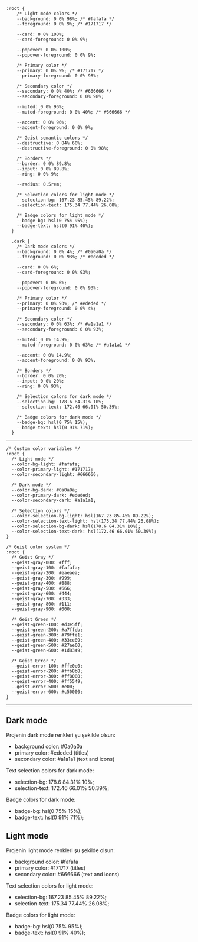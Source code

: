 ```
:root {
    /* Light mode colors */
    --background: 0 0% 98%; /* #fafafa */
    --foreground: 0 0% 9%; /* #171717 */

    --card: 0 0% 100%;
    --card-foreground: 0 0% 9%;

    --popover: 0 0% 100%;
    --popover-foreground: 0 0% 9%;

    /* Primary color */
    --primary: 0 0% 9%; /* #171717 */
    --primary-foreground: 0 0% 98%;

    /* Secondary color */
    --secondary: 0 0% 40%; /* #666666 */
    --secondary-foreground: 0 0% 98%;

    --muted: 0 0% 96%;
    --muted-foreground: 0 0% 40%; /* #666666 */

    --accent: 0 0% 96%;
    --accent-foreground: 0 0% 9%;

    /* Geist semantic colors */
    --destructive: 0 84% 60%;
    --destructive-foreground: 0 0% 98%;

    /* Borders */
    --border: 0 0% 89.8%;
    --input: 0 0% 89.8%;
    --ring: 0 0% 9%;

    --radius: 0.5rem;

    /* Selection colors for light mode */
    --selection-bg: 167.23 85.45% 89.22%;
    --selection-text: 175.34 77.44% 26.08%;

    /* Badge colors for light mode */
    --badge-bg: hsl(0 75% 95%);
    --badge-text: hsl(0 91% 40%);
  }

  .dark {
    /* Dark mode colors */
    --background: 0 0% 4%; /* #0a0a0a */
    --foreground: 0 0% 93%; /* #ededed */

    --card: 0 0% 6%;
    --card-foreground: 0 0% 93%;

    --popover: 0 0% 6%;
    --popover-foreground: 0 0% 93%;

    /* Primary color */
    --primary: 0 0% 93%; /* #ededed */
    --primary-foreground: 0 0% 4%;

    /* Secondary color */
    --secondary: 0 0% 63%; /* #a1a1a1 */
    --secondary-foreground: 0 0% 93%;

    --muted: 0 0% 14.9%;
    --muted-foreground: 0 0% 63%; /* #a1a1a1 */

    --accent: 0 0% 14.9%;
    --accent-foreground: 0 0% 93%;

    /* Borders */
    --border: 0 0% 20%;
    --input: 0 0% 20%;
    --ring: 0 0% 93%;

    /* Selection colors for dark mode */
    --selection-bg: 178.6 84.31% 10%;
    --selection-text: 172.46 66.01% 50.39%;

    /* Badge colors for dark mode */
    --badge-bg: hsl(0 75% 15%);
    --badge-text: hsl(0 91% 71%);
  }
```

---

```
/* Custom color variables */
:root {
  /* Light mode */
  --color-bg-light: #fafafa;
  --color-primary-light: #171717;
  --color-secondary-light: #666666;

  /* Dark mode */
  --color-bg-dark: #0a0a0a;
  --color-primary-dark: #ededed;
  --color-secondary-dark: #a1a1a1;

  /* Selection colors */
  --color-selection-bg-light: hsl(167.23 85.45% 89.22%);
  --color-selection-text-light: hsl(175.34 77.44% 26.08%);
  --color-selection-bg-dark: hsl(178.6 84.31% 10%);
  --color-selection-text-dark: hsl(172.46 66.01% 50.39%);
}

/* Geist color system */
:root {
  /* Geist Gray */
  --geist-gray-000: #fff;
  --geist-gray-100: #fafafa;
  --geist-gray-200: #eaeaea;
  --geist-gray-300: #999;
  --geist-gray-400: #888;
  --geist-gray-500: #666;
  --geist-gray-600: #444;
  --geist-gray-700: #333;
  --geist-gray-800: #111;
  --geist-gray-900: #000;

  /* Geist Green */
  --geist-green-100: #d3e5ff;
  --geist-green-200: #a7ffeb;
  --geist-green-300: #79ffe1;
  --geist-green-400: #33ce89;
  --geist-green-500: #27ae60;
  --geist-green-600: #1d8349;

  /* Geist Error */
  --geist-error-100: #ffe0e0;
  --geist-error-200: #ffb8b8;
  --geist-error-300: #ff8080;
  --geist-error-400: #ff5549;
  --geist-error-500: #e00;
  --geist-error-600: #c50000;
}
```

---

## Dark mode

Projenin dark mode renkleri şu şekilde olsun:

- background color: #0a0a0a
- primary color: #ededed (titles)
- secondary color: #a1a1a1 (text and icons)

Text selection colors for dark mode:

- selection-bg: 178.6 84.31% 10%;
- selection-text: 172.46 66.01% 50.39%;

Badge colors for dark mode:

- badge-bg: hsl(0 75% 15%);
- badge-text: hsl(0 91% 71%);

## Light mode

Projenin light mode renkleri şu şekilde olsun:

- background color: #fafafa
- primary color: #171717 (titles)
- secondary color: #666666 (text and icons)

Text selection colors for light mode:

- selection-bg: 167.23 85.45% 89.22%;
- selection-text: 175.34 77.44% 26.08%;

Badge colors for light mode:

- badge-bg: hsl(0 75% 95%);
- badge-text: hsl(0 91% 40%);

